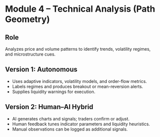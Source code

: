 # Module 4 – Technical Analysis (Path Geometry)

## Role
Analyzes price and volume patterns to identify trends, volatility regimes, and microstructure cues.

## Version 1: Autonomous
- Uses adaptive indicators, volatility models, and order-flow metrics.
- Labels regimes and produces breakout or mean-reversion alerts.
- Supplies liquidity warnings for execution.

## Version 2: Human–AI Hybrid
- AI generates charts and signals; traders confirm or adjust.
- Human feedback tunes indicator parameters and liquidity heuristics.
- Manual observations can be logged as additional signals.
